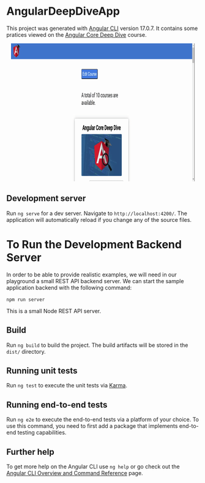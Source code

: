 # AngularDeepDiveApp

This project was generated with [Angular CLI](https://github.com/angular/angular-cli) version 17.0.7. It contains some pratices viewed on the [Angular Core Deep Dive](https://angular-university.io/course/angular-course) course.


<p align="center">
  <img src="./src/assets/window.gif" alt="Sublime's custom image"/>
</p>

## Development server

Run `ng serve` for a dev server. Navigate to `http://localhost:4200/`. The application will automatically reload if you change any of the source files.

 # To Run the Development Backend Server

In order to be able to provide realistic examples, we will need in our playground a small REST API backend server. We can start the sample application backend with the following command:

    npm run server

This is a small Node REST API server.

## Build

Run `ng build` to build the project. The build artifacts will be stored in the `dist/` directory.

## Running unit tests

Run `ng test` to execute the unit tests via [Karma](https://karma-runner.github.io).

## Running end-to-end tests

Run `ng e2e` to execute the end-to-end tests via a platform of your choice. To use this command, you need to first add a package that implements end-to-end testing capabilities.

## Further help

To get more help on the Angular CLI use `ng help` or go check out the [Angular CLI Overview and Command Reference](https://angular.io/cli) page.
